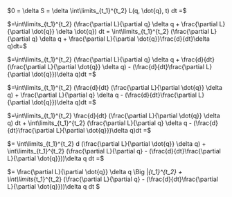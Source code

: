 $0 = \delta S = \delta \int\limits_{t_1}^{t_2} L(q, \dot{q}, t) dt =$

$=\int\limits_{t_1}^{t_2} (\frac{\partial L}{\partial q} \delta q + \frac{\partial L}{\partial \dot{q}} \delta \dot{q}) dt = \int\limits_{t_1}^{t_2} (\frac{\partial L}{\partial q} \delta q + \frac{\partial L}{\partial \dot{q}}\frac{d}{dt}\delta q)dt=$

$=\int\limits_{t_1}^{t_2} (\frac{\partial L}{\partial q} \delta q + \frac{d}{dt} (\frac{\partial L}{\partial \dot{q}} \delta q) - (\frac{d}{dt}\frac{\partial L}{\partial \dot{q}})\delta q)dt =$

$=\int\limits_{t_1}^{t_2} (\frac{d}{dt} (\frac{\partial L}{\partial \dot{q}} \delta q) + \frac{\partial L}{\partial q} \delta q - (\frac{d}{dt}\frac{\partial L}{\partial \dot{q}})\delta q)dt =$

$=\int\limits_{t_1}^{t_2} \frac{d}{dt} (\frac{\partial L}{\partial \dot{q}} \delta q) dt + \int\limits_{t_1}^{t_2} (\frac{\partial L}{\partial q} \delta q - (\frac{d}{dt}\frac{\partial L}{\partial \dot{q}})\delta q)dt =$

$= \int\limits_{t_1}^{t_2} d (\frac{\partial L}{\partial \dot{q}} \delta q) + \int\limits_{t_1}^{t_2} (\frac{\partial L}{\partial q} - (\frac{d}{dt}\frac{\partial L}{\partial \dot{q}}))\delta q dt =$

$= \frac{\partial L}{\partial \dot{q}} \delta q \Big |_{t_1}^{t_2} + \int\limits_{t_1}^{t_2} (\frac{\partial L}{\partial q} - (\frac{d}{dt}\frac{\partial L}{\partial \dot{q}}))\delta q dt $